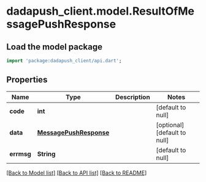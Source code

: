 # dadapush_client.model.ResultOfMessagePushResponse

## Load the model package
```dart
import 'package:dadapush_client/api.dart';
```

## Properties
Name | Type | Description | Notes
------------ | ------------- | ------------- | -------------
**code** | **int** |  | [default to null]
**data** | [**MessagePushResponse**](MessagePushResponse.md) |  | [optional] [default to null]
**errmsg** | **String** |  | [default to null]

[[Back to Model list]](../README.md#documentation-for-models) [[Back to API list]](../README.md#documentation-for-api-endpoints) [[Back to README]](../README.md)


